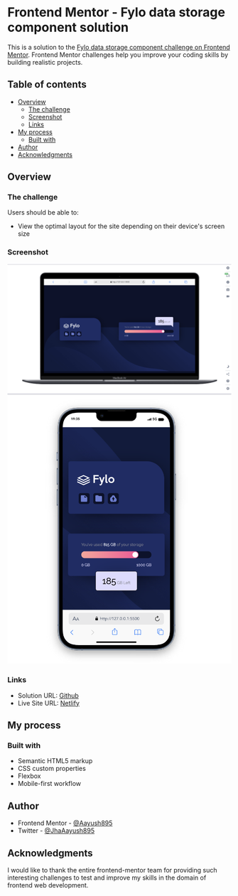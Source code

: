 # Frontend Mentor - Fylo data storage component solution

This is a solution to the [Fylo data storage component challenge on Frontend Mentor](https://www.frontendmentor.io/challenges/fylo-data-storage-component-1dZPRbV5n). Frontend Mentor challenges help you improve your coding skills by building realistic projects. 

## Table of contents

- [Overview](#overview)
  - [The challenge](#the-challenge)
  - [Screenshot](#screenshot)
  - [Links](#links)
- [My process](#my-process)
  - [Built with](#built-with)
- [Author](#author)
- [Acknowledgments](#acknowledgments)


## Overview

### The challenge

Users should be able to:

- View the optimal layout for the site depending on their device's screen size

### Screenshot

![Desktop](/Screenshot/Dekstop.png)
![Mobile](/Screenshot/Mobile.png)

### Links

- Solution URL: [Github](https://github.com/Aayush895/Storage-Component)
- Live Site URL: [Netlify](https://fylo-data-storage-component-res.netlify.app/)

## My process

### Built with

- Semantic HTML5 markup
- CSS custom properties
- Flexbox
- Mobile-first workflow

## Author

- Frontend Mentor - [@Aayush895](https://www.frontendmentor.io/profile/Aayush895)
- Twitter - [@JhaAayush895](https://www.twitter.com/JhaAayush895)

## Acknowledgments

I would like to thank the entire frontend-mentor team for providing such interesting challenges to test and improve my skills in the domain of frontend web development.